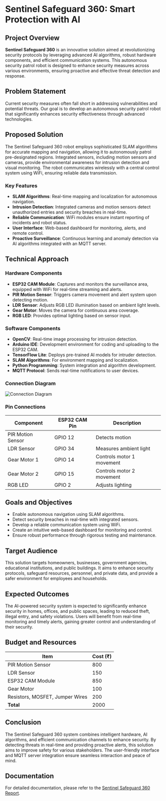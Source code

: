 # Sentinel Safeguard 360: Smart Protection with AI

## Project Overview
**Sentinel Safeguard 360** is an innovative solution aimed at revolutionizing security protocols by leveraging advanced AI algorithms, robust hardware components, and efficient communication systems. This autonomous security patrol robot is designed to enhance security measures across various environments, ensuring proactive and effective threat detection and response.

## Problem Statement
Current security measures often fall short in addressing vulnerabilities and potential threats. Our goal is to develop an autonomous security patrol robot that significantly enhances security effectiveness through advanced technologies.

## Proposed Solution
The Sentinel Safeguard 360 robot employs sophisticated SLAM algorithms for accurate mapping and navigation, allowing it to autonomously patrol pre-designated regions. Integrated sensors, including motion sensors and cameras, provide environmental awareness for intrusion detection and visual monitoring. The robot communicates wirelessly with a central control system using WiFi, ensuring reliable data transmission.

### Key Features
- **SLAM Algorithms**: Real-time mapping and localization for autonomous navigation.
- **Intrusion Detection**: Integrated cameras and motion sensors detect unauthorized entries and security breaches in real-time.
- **Reliable Communication**: WiFi modules ensure instant reporting of incidents and robot status.
- **User Interface**: Web-based dashboard for monitoring, alerts, and remote control.
- **Proactive Surveillance**: Continuous learning and anomaly detection via AI algorithms integrated with an MQTT server.

## Technical Approach

### Hardware Components
- **ESP32 CAM Module**: Captures and monitors the surveillance area, equipped with WiFi for real-time streaming and alerts.
- **PIR Motion Sensor**: Triggers camera movement and alert system upon detecting motion.
- **LDR Sensor**: Adjusts RGB LED illumination based on ambient light levels.
- **Gear Motor**: Moves the camera for continuous area coverage.
- **RGB LED**: Provides optimal lighting based on sensor input.

### Software Components
- **OpenCV**: Real-time image processing for intrusion detection.
- **Arduino IDE**: Development environment for coding and uploading to the ESP32 CAM.
- **TensorFlow Lite**: Deploys pre-trained AI models for intruder detection.
- **SLAM Algorithms**: For environment mapping and localization.
- **Python Programming**: System integration and algorithm development.
- **MQTT Protocol**: Sends real-time notifications to user devices.
  
### Connection Diagram
![Connection Diagram](https://drive.google.com/uc?export=view&id=1cwItm6PWIRVNIh_fk9lSIsK9oXjjuMGn)

### Pin Connections

| Component          | ESP32 CAM Pin | Description                 |
|--------------------|---------------|-----------------------------|
| PIR Motion Sensor  | GPIO 12       | Detects motion              |
| LDR Sensor         | GPIO 34       | Measures ambient light      |
| Gear Motor 1       | GPIO 14       | Controls motor 1 movement   |
| Gear Motor 2       | GPIO 15       | Controls motor 2 movement   |
| RGB LED            | GPIO 2        | Adjusts lighting            |

## Goals and Objectives
- Enable autonomous navigation using SLAM algorithms.
- Detect security breaches in real-time with integrated sensors.
- Develop a reliable communication system using WiFi.
- Create an intuitive web-based dashboard for monitoring and control.
- Ensure robust performance through rigorous testing and maintenance.

## Target Audience
This solution targets homeowners, businesses, government agencies, educational institutions, and public buildings. It aims to enhance security protocols, safeguard resources, personnel, and private data, and provide a safer environment for employees and households.

## Expected Outcomes
The AI-powered security system is expected to significantly enhance security in homes, offices, and public spaces, leading to reduced theft, illegal entry, and safety violations. Users will benefit from real-time monitoring and timely alerts, gaining greater control and understanding of their security.

## Budget and Resources

| Item                        | Cost (₹) |
|-----------------------------|----------|
| PIR Motion Sensor           | 800      |
| LDR Sensor                  | 150      |
| ESP32 CAM Module            | 850      |
| Gear Motor                  | 100      |
| Resistors, MOSFET, Jumper Wires | 200  |
| **Total**                   | 2000     |

## Conclusion
The Sentinel Safeguard 360 system combines intelligent hardware, AI algorithms, and efficient communication channels to enhance security. By detecting threats in real-time and providing proactive alerts, this solution aims to improve safety for various stakeholders. The user-friendly interface and MQTT server integration ensure seamless interaction and peace of mind.

## Documentation
For detailed documentation, please refer to the [Sentinel Safeguard 360 Report](https://drive.google.com/file/d/13sIAQ4KSWMCDfzRS-VC6yvgaMrkVyByW/view).

